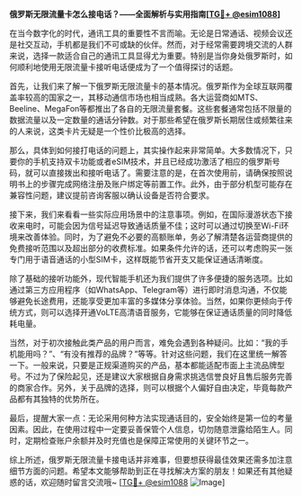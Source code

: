 **俄罗斯无限流量卡怎么接电话？——全面解析与实用指南[[TG💪+ @esim1088](https://t.me/s/esim1088)]**

在当今数字化的时代，通讯工具的重要性不言而喻。无论是日常通话、视频会议还是社交互动，手机都是我们不可或缺的伙伴。然而，对于经常需要跨境交流的人群来说，选择一款适合自己的通讯工具显得尤为重要。特别是当你身处俄罗斯时，如何顺利地使用无限流量卡接听电话便成为了一个值得探讨的话题。

首先，让我们来了解一下俄罗斯无限流量卡的基本情况。俄罗斯作为全球互联网覆盖率较高的国家之一，其移动通信市场也相当成熟。各大运营商如MTS、Beeline、MegaFon等都推出了各自的无限流量套餐。这些套餐通常包括不限量的数据流量以及一定数量的通话分钟数。对于那些希望在俄罗斯长期居住或频繁往来的人来说，这类卡片无疑是一个性价比极高的选择。

那么，具体到如何接打电话的问题上，其实操作起来非常简单。大多数情况下，只要你的手机支持双卡功能或者eSIM技术，并且已经成功激活了相应的俄罗斯号码，就可以直接拨出和接听电话了。需要注意的是，在首次使用前，请确保按照说明书上的步骤完成网络注册及账户绑定等前置工作。此外，由于部分机型可能存在兼容性问题，建议提前咨询客服以确认设备是否符合要求。

接下来，我们来看看一些实际应用场景中的注意事项。例如，在国际漫游状态下接收来电时，可能会因为信号延迟导致通话质量不佳；这时可以通过切换至Wi-Fi环境来改善体验。同时，为了避免不必要的高额账单，务必了解清楚各运营商提供的免费接听范围以及超出部分的收费标准。如果条件允许的话，还可以考虑购买一张专门用于语音通话的小型SIM卡，这样既能节省开支又能保证通话清晰度。

除了基础的接听功能外，现代智能手机还为我们提供了许多便捷的服务选项。比如通过第三方应用程序（如WhatsApp、Telegram等）进行即时消息沟通，不仅能够避免长途费用，还能享受更加丰富的多媒体分享体验。当然，如果你更倾向于传统方式，则可以选择开通VoLTE高清语音服务，它能够在保证通话质量的同时降低耗电量。

当然，对于初次接触此类产品的用户而言，难免会遇到各种疑问。比如：“我的手机能用吗？”、“有没有推荐的品牌？”等等。针对这些问题，我们在这里统一解答一下。一般来说，只要是正规渠道购买的产品，基本都能适配市面上主流品牌型号。不过为了保险起见，还是建议大家根据自身需求挑选信誉良好且售后服务完善的商家合作。另外，关于品牌的选择，则可以根据个人偏好自由决定，毕竟每款产品都有其独特的优势所在。

最后，提醒大家一点：无论采用何种方法实现通话目的，安全始终是第一位的考量因素。因此，在使用过程中一定要妥善保管个人信息，切勿随意泄露给陌生人。同时，定期检查账户余额并及时充值也是保障正常使用的关键环节之一。

综上所述，俄罗斯无限流量卡接电话并非难事，但要想获得最佳效果还需多加注意细节方面的问题。希望本文能够帮助到正在寻找解决方案的朋友！如果还有其他疑惑的话，欢迎随时留言交流哦~ [[TG💪+ @esim1088](https://t.me/s/esim1088) ![Image](https://i.postimg.cc/4NQfJmqS/Snipaste-2025-05-13-00-14-12.png)]